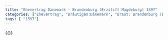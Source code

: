 ```yaml
---
title: "Ehevertrag Dänemark - Brandenburg (Erzstift Magdeburg) 1597"
categories: ["Ehevertrag", "Bräutigam:Dänemark", "Braut: Brandenburg (Erzstift Magdeburg)", "Eheschließung vollzogen?:Ja", "verschiedenkonfessionelle Ehe?:Nein", "Dynastie Bräutigam:Oldenburg (Dänemark)", "Akteur Bräutigam:Oldenburg (Dänemark)", "Akteur Braut:Hohenzollern", "Textbezug?:nein", "Ständisch?:nein", "Ratifikation?:ja", "Sonstiges?:nein", "Bräutigam:Dänemark", "Braut: Brandenburg (Erzstift Magdeburg)"]
tags: [ "1597"]
---
```

<!--more-->
{{<v152>}}
